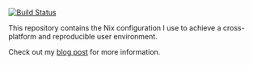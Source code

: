 [![Build Status](https://travis-ci.org/aflatter/nixconfig.svg?branch=example)](https://travis-ci.org/aflatter/nixconfig)

This repository contains the Nix configuration I use to achieve a
cross-platform and reproducible user environment.

Check out my [blog post](http://aflatter.de/managing-home-with-nix/) for more
information.

